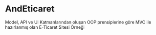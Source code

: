 # AndEticaret
Model, API ve UI Katmanlarından oluşan OOP prensiplerine göre MVC ile hazırlanmış olan E-Ticaret Sitesi Örneği
